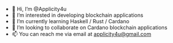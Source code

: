 - 👋 Hi, I’m @Applicity4u
- 👀 I’m interested in developing blockchain applications
- 🌱 I’m currently learning Haskell / Rust / Cardano 
- 💞️ I’m looking to collaborate on Cardano blockchain applications 
- 📫 You can reach me via email at applicity4u@gmail.com

<!---
Applicity4u/Applicity4u is a ✨ special ✨ repository because its `README.md` (this file) appears on your GitHub profile.
You can click the Preview link to take a look at your changes.
--->
